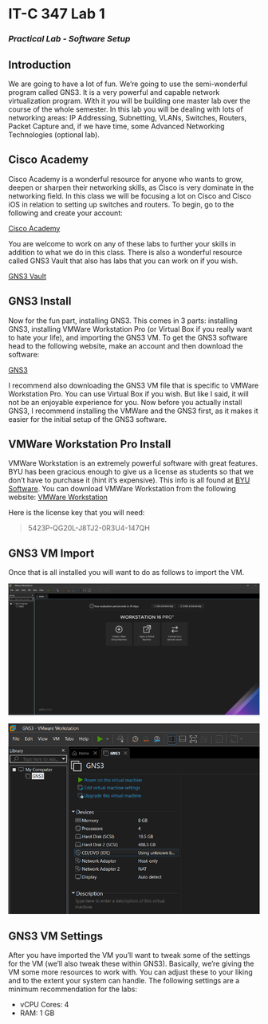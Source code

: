 # IT-C 347 Lab 1
### *Practical Lab - Software Setup*
## Introduction

We are going to have a lot of fun. We’re going to use the semi-wonderful program called GNS3. It is a very powerful and capable network virtualization program. With it you will be building one master lab over the course of the whole semester. In this lab you will be dealing with lots of networking areas: IP Addressing, Subnetting, VLANs, Switches, Routers, Packet Capture and, if we have time, some Advanced Networking Technologies (optional lab).

## Cisco Academy

Cisco Academy is a wonderful resource for anyone who wants to grow, deepen or sharpen their networking skills, as Cisco is very dominate in the networking field. In this class we will be focusing a lot on Cisco and Cisco iOS in relation to setting up switches and routers.
To begin, go to the following and create your account:

[Cisco Academy](https://www.netacad.com/)

You are welcome to work on any of these labs to further your skills in addition to what we do in this class.
There is also a wonderful resource called GNS3 Vault that also has labs that you can work on if you wish.

[GNS3 Vault](https://gns3vault.com/)

## GNS3 Install

Now for the fun part, installing GNS3. This comes in 3 parts: installing GNS3, installing VMWare Workstation Pro (or Virtual Box if you really want to hate your life), and importing the GNS3 VM. 
To get the GNS3 software head to the following website, make an account and then download the software:

[GNS3](https://www.gns3.com/)

I recommend also downloading the GNS3 VM file that is specific to VMWare Workstation Pro. You can use Virtual Box if you wish. But like I said, it will not be an enjoyable experience for you.
Now before you actually install GNS3, I recommend installing the VMWare and the GNS3 first, as it makes it easier for the initial setup of the GNS3 software.

## VMWare Workstation Pro Install

VMWare Workstation is an extremely powerful software with great features. BYU has been gracious enough to give us a license as students so that we don’t have to purchase it (hint it’s expensive). This info is all found at [BYU Software](https://software.byu.edu/workstation). You can download VMWare Workstation from the following website:
[VMWare Workstation](https://www.vmware.com/products/workstation-pro/workstation-pro-evaluation.html)

Here is the license key that you will need:
> 5423P-QG20L-J8TJ2-0R3U4-147QH

## GNS3 VM Import

Once that is all installed you will want to do as follows to import the VM.

![VMWare Workstation Main Screen](/assets/images/lab1/vmware-main-screen.PNG "VMWare Workstation Main Screen")

![VMWare Workstation Settings Screen](/assets/images/lab1/vmware-settings-screen.PNG "VMWare Workstation Settings Screen")

## GNS3 VM Settings

After you have imported the VM you’ll want to tweak some of the settings for the VM (we’ll also tweak these within GNS3). Basically, we’re giving the VM some more resources to work with. You can adjust these to your liking and to the extent your system can handle. The following settings are a minimum recommendation for the labs:

-	vCPU Cores: 4
-	RAM: 1 GB

